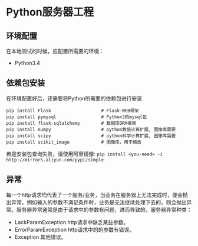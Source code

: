 # Python服务器工程

## 环境配置
在本地测试的时候，应配置所需要的环境：
* Python3.4

## 依赖包安装
在环境配置好后，还需要将Python所需要的依赖包进行安装
```
pip install Flask                   # Flask-WEB框架
pip install pymysql                 # Python3的mysql包
pip install flask-sqlalchemy        # 数据库ORM框架
pip install numpy                   # python数值计算扩展, 图像库需要 
pip install scipy                   # python科学计算扩展, 图像库需要
pip install scikit_image            # 图像库，用于缩放
```
若是安装包查询失败，请使用阿里镜像: `pip install <you-need> -i http://mirrors.aliyun.com/pypi/simple`

## 异常
每一个http请求均代表了一个服务/业务，当业务在服务器上无法完成时，便会抛出异常。例如输入的参数不满足条件时，业务是无法继续处理下去的，则会抛出异常。服务器异常通常是由于请求中的参数有问题，进而导致的，服务器异常种类：
* LackParamException
    http请求中缺乏某些参数。
* ErrorParamException
    http请求中的的参数有错误。
* Exception
    其他错误。